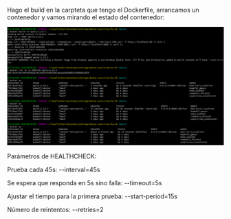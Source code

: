 Hago el build en la carpteta que tengo el Dockerfile, arrancamos un contenedor y vamos mirando el estado del contenedor:

![alt text](https://github.com/jordill14/docker_exercises/blob/main/hw-04/images/healthy.PNG)


Parámetros de HEALTHCHECK:

Prueba cada 45s: --interval=45s 

Se espera que responda en 5s sino falla: --timeout=5s 

Ajustar el tiempo para la primera prueba: --start-period=15s 

Número de reintentos: --retries=2
